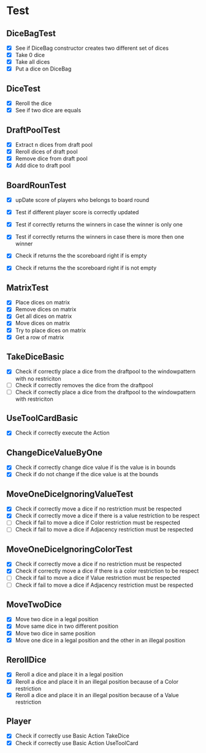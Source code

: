 # Test
## DiceBagTest
- [x] See if DiceBag constructor creates two different set of dices 
- [x] Take 0 dice
- [x] Take all dices
- [x] Put a dice on DiceBag

## DiceTest
- [x] Reroll the dice
- [x] See if two dice are equals

## DraftPoolTest
- [x] Extract n dices from draft pool
- [x] Reroll dices of draft pool
- [x] Remove dice from draft pool
- [x] Add dice to draft pool

## BoardRounTest
- [x] upDate score of players who belongs to board round 
- [x] Test if different player score is correctly updated
- [x] Test if correctly returns the winners in case the winner is only one
- [x] Test if correctly returns the winners in case there is more then one winner
- [x] Check if returns the the scoreboard right if is empty
- [x] Check if returns the the scoreboard right if is not empty


## MatrixTest
- [x] Place dices on matrix
- [x] Remove dices on matrix
- [x] Get all dices on matrix
- [x] Move dices on matrix
- [x] Try to place dices on matrix
- [x] Get a row of matrix

## TakeDiceBasic
- [x] Check if correctly place a dice from the draftpool to the windowpattern with no restriciton
- [ ] Check if correctly removes the dice from the draftpool
- [ ] Check if correctly place a dice from the draftpool to the windowpattern with restriciton

## UseToolCardBasic
- [x] Check if correctly execute the Action

## ChangeDiceValueByOne
- [x] Check if correctly change dice value if is the value is in bounds
- [x] Check if do not change if the dice value is at the bounds

## MoveOneDiceIgnoringValueTest
- [x] Check if correctly move a dice if no restriction must be respected
- [x] Check if correctly move a dice if there is a value restriction to be respect
- [ ] Check if fail to move a dice if Color restriction must be respected
- [ ] Check if fail to move a dice if Adjacency restriction must be respected

## MoveOneDiceIgnoringColorTest
- [x] Check if correctly move a dice if no restriction must be respected
- [x] Check if correctly move a dice if there is a color restriction to be respect
- [ ] Check if fail to move a dice if Value restriction must be respected
- [ ] Check if fail to move a dice if Adjacency restriction must be respected

## MoveTwoDice
- [x] Move two dice in a legal position
- [x] Move same dice in two different position
- [x] Move two dice in same position
- [x] Move one dice in a legal position and the other in an illegal position

## RerollDice
- [x] Reroll a dice and place it in a legal position
- [x] Reroll a dice and place it in an illegal position because of a Color restriction
- [x] Reroll a dice and place it in an illegal position because of a Value restriction

## Player
- [x] Check if correctly use Basic Action TakeDice
- [x] Check if correctly use Basic Action UseToolCard

